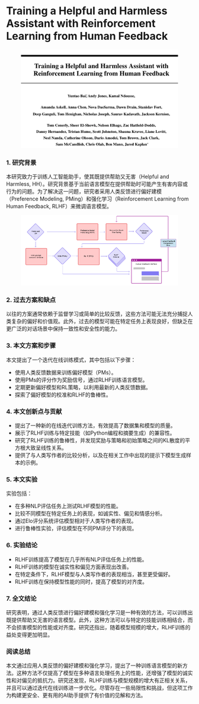 # Training a Helpful and Harmless Assistant with Reinforcement Learning from Human Feedback

<figure><img src="../.gitbook/assets/image (283).png" alt=""><figcaption></figcaption></figure>



### 1. 研究背景

本研究致力于训练人工智能助手，使其既提供帮助又无害（Helpful and Harmless, HH）。研究背景基于当前语言模型在提供帮助时可能产生有害内容或行为的问题。为了解决这一问题，研究者采用人类反馈进行偏好建模（Preference Modeling, PMing）和强化学习（Reinforcement Learning from Human Feedback, RLHF）来微调语言模型。

<figure><img src="../.gitbook/assets/image (284).png" alt=""><figcaption></figcaption></figure>

### 2. 过去方案和缺点

以往的方案通常依赖于监督学习或简单的比较反馈，这些方法可能无法充分捕捉人类复杂的偏好和价值观。此外，过去的模型可能在特定任务上表现良好，但缺乏在更广泛的对话场景中保持一致性和安全性的能力。

### 3. 本文方案和步骤

本文提出了一个迭代在线训练模式，其中包括以下步骤：

* 使用人类反馈数据来训练偏好模型（PMs）。
* 使用PMs的评分作为奖励信号，通过RLHF训练语言模型。
* 定期更新偏好模型和RL策略，以利用最新的人类反馈数据。
* 探索了偏好模型的校准和RLHF的鲁棒性。

### 4. 本文创新点与贡献

* 提出了一种新的在线迭代训练方法，有效提高了数据集和模型的质量。
* 展示了RLHF训练与特定技能（如Python编程和摘要生成）的兼容性。
* 研究了RLHF训练的鲁棒性，并发现奖励与策略和初始策略之间的KL散度的平方根大致呈线性关系。
* 提供了与人类写作者的比较分析，以及在相关工作中出现的提示下模型生成样本的示例。

### 5. 本文实验

实验包括：

* 在多种NLP评估任务上测试RLHF模型的性能。
* 比较不同模型在特定任务上的表现，如诚实性、偏见和情感分析。
* 通过Elo评分系统评估模型相对于人类写作者的表现。
* 进行鲁棒性实验，评估模型在不同PM评分下的表现。

### 6. 实验结论

* RLHF训练提高了模型在几乎所有NLP评估任务上的性能。
* RLHF训练的模型在诚实性和偏见方面表现出改善。
* 在特定条件下，RLHF模型与人类写作者的表现相当，甚至更受偏好。
* RLHF训练在保持模型性能的同时，提高了模型的对齐度。

### 7. 全文结论

研究表明，通过人类反馈进行偏好建模和强化学习是一种有效的方法，可以训练出既提供帮助又无害的语言模型。此外，这种方法可以与特定的技能训练相结合，而不会损害模型的性能或对齐度。研究还指出，随着模型规模的增大，RLHF训练的益处变得更加明显。

### 阅读总结

本文通过应用人类反馈的偏好建模和强化学习，提出了一种训练语言模型的新方法。这种方法不仅提高了模型在多种语言处理任务上的性能，还增强了模型的诚实性和对偏见的抵抗力。研究还发现，RLHF训练与模型规模的增大有正相关关系，并且可以通过迭代在线训练进一步优化。尽管存在一些局限性和挑战，但这项工作为构建更安全、更有用的AI助手提供了有价值的见解和方法。
